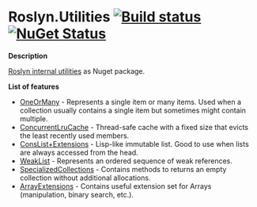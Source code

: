 # Roslyn.Utilities [![Build status](https://ci.appveyor.com/api/projects/status/n9kt9gou453uk3iw/branch/master?svg=true)](https://ci.appveyor.com/project/IgorFesenko/roslyn-utilities/branch/master) [![NuGet Status](https://img.shields.io/nuget/v/Roslyn.Utilities.svg?style=flat)](https://www.nuget.org/packages/Roslyn.Utilities/)

**Description**

[Roslyn internal utilities](https://github.com/dotnet/roslyn/tree/master/src/Compilers/Core/Portable/InternalUtilities) as Nuget package.

**List of features**
* [OneOrMany](https://github.com/dotnet/roslyn/blob/master/src/Compilers/Core/Portable/InternalUtilities/OneOrMany.cs) - Represents a single item or many items. Used when a collection usually contains a single item but sometimes might contain multiple.
* [ConcurrentLruCache](https://github.com/dotnet/roslyn/blob/master/src/Compilers/Core/Portable/InternalUtilities/ConcurrentLruCache.cs) - Thread-safe cache with a fixed size that evicts the least recently used members.
* [ConsList+Extensions](https://github.com/dotnet/roslyn/blob/master/src/Compilers/Core/Portable/InternalUtilities/ConsList%601.cs) - Lisp-like immutable list. Good to use when lists are always accessed from the head.
* [WeakList](https://github.com/dotnet/roslyn/blob/master/src/Compilers/Core/Portable/InternalUtilities/WeakList.cs) - Represents an ordered sequence of weak references.
* [SpecializedCollections](https://github.com/dotnet/roslyn/blob/master/src/Compilers/Core/Portable/InternalUtilities/SpecializedCollections.cs) - Contains methods to returns an empty collection without additional allocations.
* [ArrayExtensions](https://github.com/dotnet/roslyn/blob/master/src/Compilers/Core/Portable/InternalUtilities/ArrayExtensions.cs) - Contains useful extension set for Arrays (manipulation, binary search, etc.).
